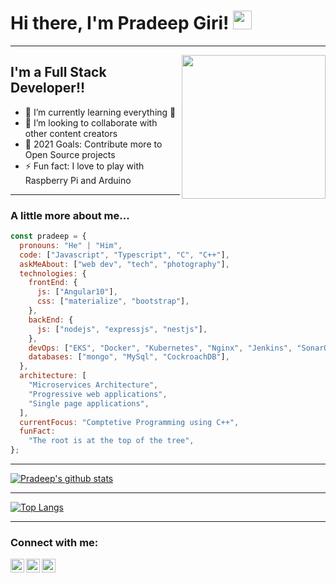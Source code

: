 # Hi there, I'm Pradeep Giri! <img src="https://github.com/TheDudeThatCode/TheDudeThatCode/blob/master/Assets/Hi.gif" width="30">

---

<img align='right' src="http://www.pngmart.com/files/4/Coder-PNG-Clipart.png" width="230">

## I'm a Full Stack Developer!!

- 🌱 I’m currently learning everything 🤣
- 👯 I’m looking to collaborate with other content creators
- 🥅 2021 Goals: Contribute more to Open Source projects
- ⚡ Fun fact: I love to play with Raspberry Pi and Arduino

---

### A little more about me...

```javascript
const pradeep = {
  pronouns: "He" | "Him",
  code: ["Javascript", "Typescript", "C", "C++"],
  askMeAbout: ["web dev", "tech", "photography"],
  technologies: {
    frontEnd: {
      js: ["Angular10"],
      css: ["materialize", "bootstrap"],
    },
    backEnd: {
      js: ["nodejs", "expressjs", "nestjs"],
    },
    devOps: ["EKS", "Docker", "Kubernetes", "Nginx", "Jenkins", "SonarQube"],
    databases: ["mongo", "MySql", "CockroachDB"],
  },
  architecture: [
    "Microservices Architecture",
    "Progressive web applications",
    "Single page applications",
  ],
  currentFocus: "Comptetive Programming using C++",
  funFact:
    "The root is at the top of the tree",
};
```
---

[![Pradeep's github stats](https://github-readme-stats.vercel.app/api?username=pradeep-giri&show_icons=true&theme=radical&hide_border=true)](https://github.com/anuraghazra/github-readme-stats)

---

[![Top Langs](https://github-readme-stats.vercel.app/api/top-langs/?username=pradeep-giri&layout=compact&show_icons=true&theme=radical&hide_border=true)](https://github.com/anuraghazra/github-readme-stats)

---

### Connect with me:

[<img align="left" alt="codeSTACKr | Twitter" width="22px" src="https://cdn.jsdelivr.net/npm/simple-icons@v3/icons/twitter.svg" />][twitter]
[<img align="left" alt="codeSTACKr | LinkedIn" width="22px" src="https://cdn.jsdelivr.net/npm/simple-icons@v3/icons/linkedin.svg" />][linkedin]
[<img align="left" alt="codeSTACKr | Instagram" width="22px" src="https://cdn.jsdelivr.net/npm/simple-icons@v3/icons/instagram.svg" />][instagram]

<br />

[twitter]: https://twitter.com/pradeep77176877
[instagram]: https://instagram.com/pradeep_giri_
[linkedin]: https://linkedin.com/in/pradeep-giri
